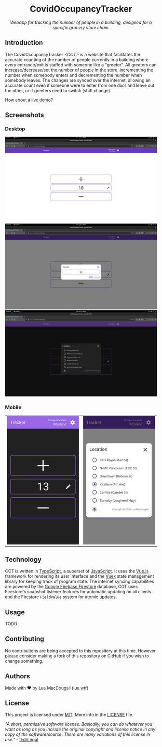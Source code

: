 <h1 align="center">
CovidOccupancyTracker
</h1>
<p align="center"><i>
Webapp for tracking the number of people in a building, designed for a specific grocery store chain.
</i></p>

## Introduction
The CovidOccupancyTracker *\<COT\>* is a website that facilitates the accurate counting of the number of people currently in a building where every entrance/exit is staffed with someone like a "greeter".
All greeters can increase/decrease/set the number of people in the store, incrementing the number when somebody enters and decrementing the number when somebody leaves.
The changes are synced over the internet, allowing an accurate count even if someone were to enter from one door and leave out the other, or if greeters need to switch (shift change).

How about a [live demo](https://cot-demo.netlify.app/)?

## Screenshots
### Desktop
![](./screenshots/desktop-1.png)
![](./screenshots/desktop-2.png)
![](./screenshots/desktop-3.png)

### Mobile
|                                 |                                 |
| ------------------------------- | ------------------------------- |
| ![](./screenshots/mobile-1.png) | ![](./screenshots/mobile-2.png) |


## Technology
COT is written in [TypeScript](https://www.typescriptlang.org/), a superset of [JavaScript](https://wikipedia.org/wiki/JavaScript). It uses the [Vue.js](https://vuejs.org/) framework for rendering its user interface and the [Vuex](https://vuex.vuejs.org/) state management library for keeping track of program state. The internet syncing capabilities are powered by the [Google Firebase Firestore](https://firebase.google.com/) database, COT uses Firestore's snapshot listener features for automatic updating on all clients and the Firestore `FieldValue` system for atomic updates.

## Usage
TODO

## Contributing
No contributions are being accepted to this repository at this time.
However, please consider making a fork of this repository on GitHub if you wish to change something.

## Authors
Made with ❤ by Lua MacDougall ([lua.wtf](https://lua.wtf/))

## License
This project is licensed under [MIT](LICENSE).
More info in the [LICENSE](LICENSE) file.

*"A short, permissive software license. Basically, you can do whatever you want as long as you include the original copyright and license notice in any copy of the software/source. There are many variations of this license in use."* - [tl;drLegal](https://tldrlegal.com/license/mit-license)

